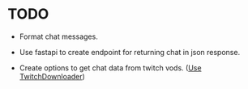 # TODO 


- Format chat messages.

- Use fastapi to create endpoint for returning chat in json response. 

- Create options to get chat data from twitch vods. ([Use TwitchDownloader](https://github.com/lay295/TwitchDownloader))
